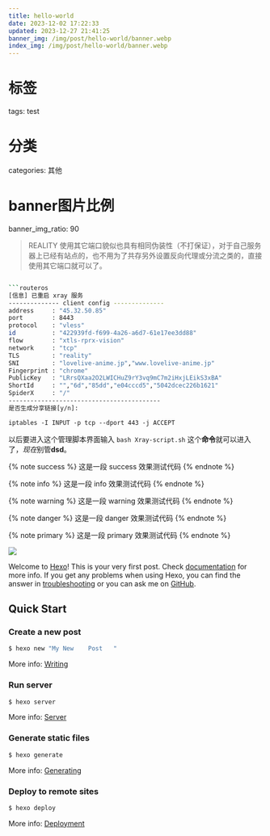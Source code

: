 ```yaml
---
title: hello-world
date: 2023-12-02 17:22:33
updated: 2023-12-27 21:41:25
banner_img: /img/post/hello-world/banner.webp
index_img: /img/post/hello-world/banner.webp
---
```

# 标签
tags: test
# 分类
categories: 其他
# banner图片比例
banner_img_ratio: 90

> REALITY 使用其它端口貌似也具有相同伪装性（不打保证），对于自己服务器上已经有站点的，也不用为了共存另外设置反向代理或分流之类的，直接使用其它端口就可以了。

````bash

```routeros
[信息] 已重启 xray 服务
-------------- client config --------------
address     : "45.32.50.85"
port        : 8443
protocol    : "vless"
id          : "422939fd-f699-4a26-a6d7-61e17ee3dd88"
flow        : "xtls-rprx-vision"
network     : "tcp"
TLS         : "reality"
SNI         : "lovelive-anime.jp","www.lovelive-anime.jp"
Fingerprint : "chrome"
PublicKey   : "LRrsQXaa2O2LWICHuZ9rY3vq9mC7m2iHxjLEikS3xBA"
ShortId     : "","6d","85dd","e04cccd5","5042dcec226b1621"
SpiderX     : "/"
------------------------------------------
是否生成分享链接[y/n]:
````

<!-- 块引用 -->

```css
iptables -I INPUT -p tcp --dport 443 -j ACCEPT
```

以后要进入这个管理脚本界面输入 `bash Xray-script.sh` 这个**命令**就可以进入了，*现在*别管**dsd**。

{%  note  success  %}
这是一段 success 效果测试代码
{%  endnote %}

{%  note  info  %}
这是一段 info 效果测试代码
{%  endnote %}

{%  note  warning  %}
这是一段 warning 效果测试代码
{%  endnote %}

{%  note  danger  %}
这是一段 danger 效果测试代码
{%  endnote %}

{%  note  primary  %}
这是一段 primary 效果测试代码
{%  endnote %}

![](https://i0.wp.com/www.additudemag.com/wp-content/uploads/2016/11/78_8_Diagnose_Kids_Autism-Misdiagnosis_Slideshow_78_girl-father-playroom_ts_83480810.jpg)

Welcome to [Hexo](https://hexo.io/)! This is your very first post. Check [documentation](https://hexo.io/docs/) for more info. If you get any problems when using Hexo, you can find the answer in [troubleshooting](https://hexo.io/docs/troubleshooting.html) or you can ask me on [GitHub](https://github.com/hexojs/hexo/issues).

## Quick Start

### Create a new post

```bash
$ hexo new "My New    Post   "
```

More info: [Writing](https://hexo.io/docs/writing.html)

### Run server

```bash
$ hexo server
```

More info: [Server](https://hexo.io/docs/server.html)

### Generate static files

```bash
$ hexo generate
```

More info: [Generating](https://hexo.io/docs/generating.html)

### Deploy to remote sites

```bash
$ hexo deploy
```

More info: [Deployment](https://hexo.io/docs/one-command-deployment.html)
